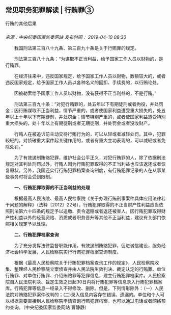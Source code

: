 ## 常见职务犯罪解读 | 行贿罪③  
行贿的其他后果

### 

_来源：中央纪委国家监委网站_ _发布时间： 2019-04-10 08:30_

　　我国刑法第三百八十九条、第三百九十条是关于行贿罪的规定。

　　刑法第三百八十九条：“为谋取不正当利益，给予国家工作人员以财物的，是行贿罪。

　　在经济往来中，违反国家规定，给予国家工作人员以财物，数额较大的，或者违反国家规定，给予国家工作人员以各种名义的回扣、手续费的，以行贿论处。

　　因被勒索给予国家工作人员以财物，没有获得不正当利益的，不是行贿。”

　　刑法第三百九十条：“对犯行贿罪的，处五年以下有期徒刑或者拘役，并处罚金；因行贿谋取不正当利益，情节严重的，或者使国家利益遭受重大损失的，处五年以上十年以下有期徒刑，并处罚金；情节特别严重的，或者使国家利益遭受特别重大损失的，处十年以上有期徒刑或者无期徒刑，并处罚金或者没收财产。

　　行贿人在被追诉前主动交待行贿行为的，可以从轻或者减轻处罚。其中，犯罪较轻的，对侦破重大案件起关键作用的，或者有重大立功表现的，可以减轻或者免除处罚。”

　　为了有效遏制贿赂犯罪，维护社会公平正义，对犯行贿罪的人，除了依据刑法规定对其判处刑罚以外，行贿人因为行贿犯罪取得的不正当利益也应该返还或者恢复原状。另外，我国还实行行贿犯罪档案查询制度，有行贿犯罪记录的人在从事某些事务时将会受到限制。

　　**一、行贿犯罪取得的不正当利益的处理**

　　根据最高人民法院、最高人民检察院《关于办理行贿刑事案件具体应用法律若干问题的解释》（法释〔2012〕22号），行贿犯罪取得的不正当财产性利益应当依照刑法第六十四条的规定予以追缴、责令退赔或者返还被害人。因行贿犯罪取得财产性利益以外的经营资格、资质或者职务晋升等其他不正当利益，建议有关部门依照相关规定予以处理。

　　**二、行贿犯罪档案查询**

　　为了充分发挥法律监督职能作用，有效遏制贿赂犯罪，促进诚信建设，服务经济社会科学发展，人民检察院实行行贿犯罪档案查询制度。

　　根据《最高人民检察院关于行贿犯罪档案查询工作的规定》，人民检察院收集、整理经人民检察院立案侦查并由人民法院生效判决、裁定认定的行贿罪、单位行贿罪、对单位行贿罪、介绍贿赂罪等犯罪信息，建立行贿犯罪档案库。人民检察院自人民法院判决、裁定生效之日起30日内将行贿犯罪等信息录入行贿犯罪档案库。行贿犯罪等信息一经录入不得修改、删除。但是，下列情形除外：（一）人民法院对贿赂犯罪案件改判的；(二)录入信息内容存在错误、遗漏的。单位和个人可以根据需要直接到人民检察院申请查询行贿犯罪档案，也可以通过电话或者网络预约查询。（中央纪委国家监委网站 曹静静）